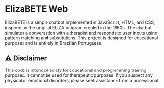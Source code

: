 # ElizaBETE Web

ElizaBETE is a simple chatbot implemented in JavaScript, HTML, and CSS, inspired by the original ELIZA program created in the 1960s. The chatbot simulates a conversation with a therapist and responds to user inputs using pattern matching and substitutions. This project is designed for educational purposes and is entirely in Brazilian Portuguese.

## ⚠️ Disclaimer

This code is intended solely for educational and programming training purposes. It cannot be used for therapeutic purposes. If you suspect any physical or emotional disorders, please seek assistance from a professional.